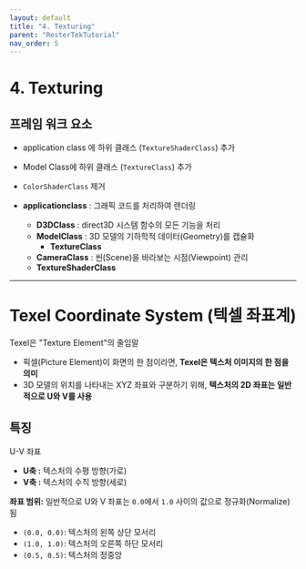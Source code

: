 ```yaml
---
layout: default
title: "4. Texturing"
parent: "ResterTekTutorial"
nav_order: 5
---
```


# 4. Texturing

## 프레임 워크 요소
- application class 에 하위 클래스 (`TextureShaderClass`) 추가
- Model Class에 하위 클래스 (`TextureClass`) 추가
- `ColorShaderClass` 제거

- **applicationclass** : 그래픽 코드를 처리하여 렌더링
  - **D3DClass** : direct3D 시스템 함수의 모든 기능을 처리
  - **ModelClass** : 3D 모델의 기하학적 데이터(Geometry)를 캡슐화
    - **TextureClass**
  - **CameraClass** : 씬(Scene)을 바라보는 시점(Viewpoint) 관리
  - **TextureShaderClass**

---

# Texel Coordinate System (텍셀 좌표계)
Texel은 "Texture Element"의 줄임말

- 픽셀(Picture Element)이 화면의 한 점이라면, **Texel은 텍스처 이미지의 한 점을 의미**
- 3D 모델의 위치를 나타내는 XYZ 좌표와 구분하기 위해, **텍스처의 2D 좌표는 일반적으로 U와 V를 사용**

## 특징
U-V 좌표
-  **U축 :** 텍스처의 수평 방향(가로)
-  **V축 :** 텍스처의 수직 방향(세로)

**좌표 범위:** 일반적으로 U와 V 좌표는 `0.0`에서 `1.0` 사이의 값으로 정규화(Normalize) 됨
-   `(0.0, 0.0)`: 텍스처의 왼쪽 상단 모서리
-   `(1.0, 1.0)`: 텍스처의 오른쪽 하단 모서리
-   `(0.5, 0.5)`: 텍스처의 정중앙

